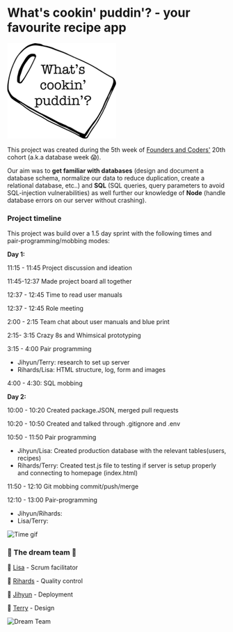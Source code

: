 # What's cookin' puddin'? - your favourite recipe app

<img src="images/logo.png" alt="logo image" width="250rem">

This project was created during the 5th week of [Founders and Coders'](https://www.foundersandcoders.com/) 20th cohort (a.k.a database week 😱). 

Our aim was to **get familiar with databases** (design and document a database schema, normalize our data to reduce duplication, create a relational database, etc..) and **SQL** (SQL queries, query parameters to avoid SQL-injection vulnerabilities) as well further our knowledge of **Node** (handle database errors on our server without crashing).




### Project timeline

This project was build over a 1.5 day sprint with the following times and pair-programming/mobbing modes:

**Day 1:**

11:15 - 11:45 Project discussion and ideation 

11:45-12:37 Made project board all together 

12:37 - 12:45 Time to read user manuals 

12:37 - 12:45 Role meeting

2:00 - 2:15 Team chat about user manuals and blue print

2:15- 3:15 Crazy 8s and Whimsical prototyping

3:15 - 4:00 Pair programming 

  - Jihyun/Terry: research to set up server 
  - Rihards/Lisa: HTML structure, log, form and images

4:00 - 4:30: SQL mobbing

**Day 2:**

10:00 - 10:20 Created package.JSON, merged pull requests

10:20 - 10:50 Created and talked through .gitignore and .env

10:50 - 11:50 Pair programming
  
  - Jihyun/Lisa: Created production database with the relevant tables(users, recipes)
  - Rihards/Terry: Created test.js file to testing if server is setup properly and connecting to homepage (index.html)
  
11:50 - 12:10 Git mobbing commit/push/merge

12:10 - 13:00 Pair-programming

  - Jihyun/Rihards:
  - Lisa/Terry: 





![Time gif](https://media.giphy.com/media/l3q2IYN87QjIg51kc/giphy.gif)





### 🦄 The dream team 🦄

🌟 [Lisa](https://github.com/LiCern) - Scrum facilitator

🌟 [Rihards](https://github.com/RihardsJ) - Quality control

🌟 [Jihyun](https://github.com/Jihyun-Janghttps://github.com/Jihyun-Jang) - Deployment

🌟 [Terry](https://github.com/RunGT) - Design

![Dream Team](https://media.giphy.com/media/Q7vMieVa8cK0FgKqlr/giphy.gif)
